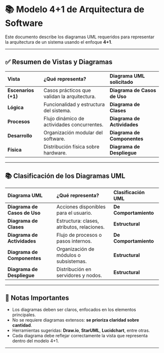 # 📚 Modelo 4+1 de Arquitectura de Software

Este documento describe los diagramas UML requeridos para representar la arquitectura de un sistema usando el enfoque **4+1**.

---

## ✅ Resumen de Vistas y Diagramas

| Vista | ¿Qué representa? | Diagrama UML solicitado |
|:------|:-----------------|:-------------------------|
| **Escenarios (+1)** | Casos prácticos que validan la arquitectura. | **Diagrama de Casos de Uso** |
| **Lógica** | Funcionalidad y estructura del sistema. | **Diagrama de Clases** |
| **Procesos** | Flujo dinámico de actividades concurrentes. | **Diagrama de Actividades** |
| **Desarrollo** | Organización modular del software. | **Diagrama de Componentes** |
| **Física** | Distribución física sobre hardware. | **Diagrama de Despliegue** |

---

## 📚 Clasificación de los Diagramas UML

| Diagrama UML | ¿Qué representa? | Clasificación UML |
|:-------------|:-----------------|:------------------|
| **Diagrama de Casos de Uso** | Acciones disponibles para el usuario. | **De Comportamiento** |
| **Diagrama de Clases** | Estructura: clases, atributos, relaciones. | **Estructural** |
| **Diagrama de Actividades** | Flujo de procesos o pasos internos. | **De Comportamiento** |
| **Diagrama de Componentes** | Organización de módulos o subsistemas. | **Estructural** |
| **Diagrama de Despliegue** | Distribución en servidores y nodos. | **Estructural** |

---

## 🧩 Notas Importantes

- Los diagramas deben ser claros, enfocados en los elementos principales.
- No se requiere diagramas extensos: **se prioriza claridad sobre cantidad**.
- Herramientas sugeridas: **Draw.io**, **StarUML**, **Lucidchart**, entre otras.
- Cada diagrama debe reflejar correctamente la vista que representa dentro del modelo 4+1.

---
